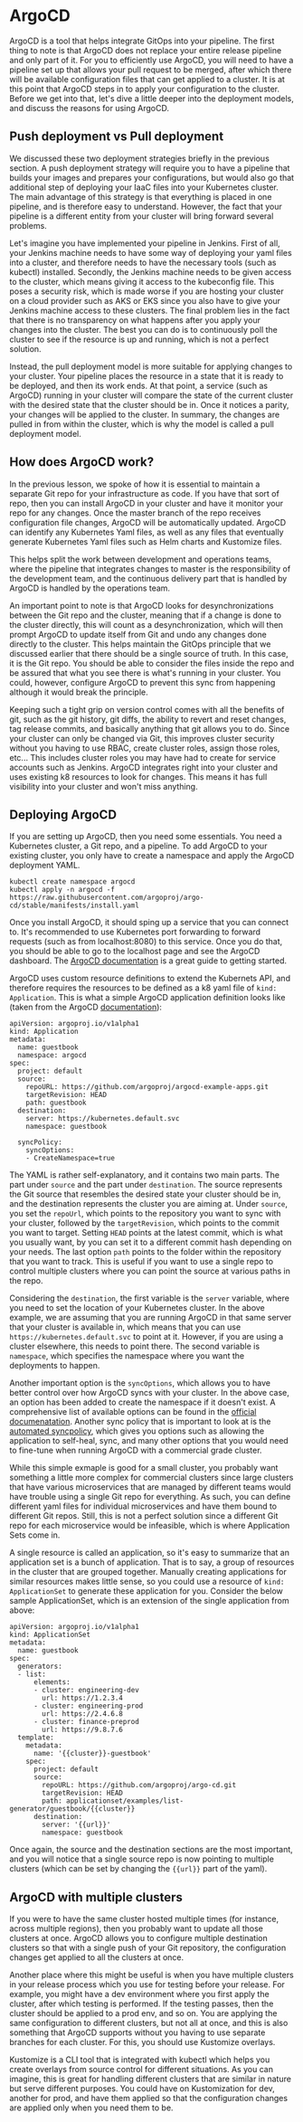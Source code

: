 # ArgoCD

ArgoCD is a tool that helps integrate GitOps into your pipeline. The first thing to note is that ArgoCD does not replace your entire release pipeline and only part of it. For you to efficiently use ArgoCD, you will need to have a pipeline set up that allows your pull request to be merged, after which there will be available configuration files that can get applied to a cluster. It is at this point that ArgoCD steps in to apply your configuration to the cluster. Before we get into that, let's dive a little deeper into the deployment models, and discuss the reasons for using ArgoCD.

## Push deployment vs Pull deployment

We discussed these two deployment strategies briefly in the previous section. A push deployment strategy will require you to have a pipeline that builds your images and prepares your configurations, but would also go that additional step of deploying your IaaC files into your Kubernetes cluster. The main advantage of this strategy is that everything is placed in one pipeline, and is therefore easy to understand. However, the fact that your pipeline is a different entity from your cluster will bring forward several problems.

Let's imagine you have implemented your pipeline in Jenkins. First of all, your Jenkins machine needs to have some way of deploying your yaml files into a cluster, and therefore needs to have the necessary tools (such as kubectl) installed. Secondly, the Jenkins machine needs to be given access to the cluster, which means giving it access to the kubeconfig file. This poses a security risk, which is made worse if you are hosting your cluster on a cloud provider such as AKS or EKS since you also have to give your Jenkins machine access to these clusters. The final problem lies in the fact that there is no transparency on what happens after you apply your changes into the cluster. The best you can do is to continuously poll the cluster to see if the resource is up and running, which is not a perfect solution.

Instead, the pull deployment model is more suitable for applying changes to your cluster. Your pipeline places the resource in a state that it is ready to be deployed, and then its work ends. At that point, a service (such as ArgoCD) running in your cluster will compare the state of the current cluster with the desired state that the cluster should be in. Once it notices a parity, your changes will be applied to the cluster. In summary, the changes are pulled in from within the cluster, which is why the model is called a pull deployment model.

## How does ArgoCD work?

In the previous lesson, we spoke of how it is essential to maintain a separate Git repo for your infrastructure as code. If you have that sort of repo, then you can install ArgoCD in your cluster and have it monitor your repo for any changes. Once the master branch of the repo receives configuration file changes, ArgoCD will be automatically updated. ArgoCD can identify any Kubernetes Yaml files, as well as any files that eventually generate Kubernetes Yaml files such as Helm charts and Kustomize files.

This helps split the work between development and operations teams, where the pipeline that integrates changes to master is the responsibility of the development team, and the continuous delivery part that is handled by ArgoCD is handled by the operations team. 

An important point to note is that ArgoCD looks for desynchronizations between the Git repo and the cluster, meaning that if a change is done to the cluster directly, this will count as a desynchronization, which will then prompt ArgoCD to update itself from Git and undo any changes done directly to the cluster. This helps maintain the GitOps principle that we discussed earlier that there should be a single source of truth. In this case, it is the Git repo. You should be able to consider the files inside the repo and be assured that what you see there is what's running in your cluster. You could, however, configure ArgoCD to prevent this sync from happening although it would break the principle.

Keeping such a tight grip on version control comes with all the benefits of git, such as the git history, git diffs, the ability to revert and reset changes, tag release commits, and basically anything that git allows you to do. Since your cluster can only be changed via Git, this improves cluster security without you having to use RBAC, create cluster roles, assign those roles, etc... This includes cluster roles you may have had to create for service accounts such as Jenkins. ArgoCD integrates right into your cluster and uses existing k8 resources to look for changes. This means it has full visibility into your cluster and won't miss anything.

## Deploying ArgoCD

If you are setting up ArgoCD, then you need some essentials. You need a Kubernetes cluster, a Git repo, and a pipeline. To add ArgoCD to your existing cluster, you only have to create a namespace and apply the ArgoCD deployment YAML.

```
kubectl create namespace argocd
kubectl apply -n argocd -f https://raw.githubusercontent.com/argoproj/argo-cd/stable/manifests/install.yaml
```

Once you install ArgoCD, it should sping up a service that you can connect to. It's recommended to use Kubernetes port forwarding to forward requests (such as from localhost:8080) to this service. Once you do that, you should be able to go to the localhost page and see the ArgoCD dashboard. The [ArgoCD documentation](https://argo-cd.readthedocs.io/en/stable/getting_started/) is a great guide to getting started.

ArgoCD uses custom resource definitions to extend the Kubernets API, and therefore requires the resources to  be defined as a k8 yaml file of ```kind: Application```. This is what a simple ArgoCD application definition looks like (taken from the ArgoCD [documentation](https://argo-cd.readthedocs.io/en/stable/operator-manual/declarative-setup/)):

```
apiVersion: argoproj.io/v1alpha1
kind: Application
metadata:
  name: guestbook
  namespace: argocd
spec:
  project: default
  source:
    repoURL: https://github.com/argoproj/argocd-example-apps.git
    targetRevision: HEAD
    path: guestbook
  destination:
    server: https://kubernetes.default.svc
    namespace: guestbook
  
  syncPolicy: 
    syncOptions: 
    - CreateNamespace=true
```

The YAML is rather self-explanatory, and it contains two main parts. The part under ```source``` and the part under ```destination```. The source represents the Git source that resembles the desired state your cluster should be in, and the destination represents the cluster you are aiming at. Under ```source```, you set the ```repoUrl```, which points to the repository you want to sync with your cluster, followed by the ```targetRevision```, which points to the commit you want to target. Setting ```HEAD``` points at the latest commit, which is what you usually want, by you can set it to a different commit hash depending on your needs. The last option ```path``` points to the folder within the repository that you want to track. This is useful if you want to use a single repo to control multiple clusters where you can point the source at various paths in the repo.

Considering the ```destination```, the first variable is the ```server``` variable, where you need to set the location of your Kubernetes cluster. In the above example, we are assuming that you are running ArgoCD in that same server that your cluster is available in, which means that you can use ```https://kubernetes.default.svc``` to point at it. However, if you are using a cluster elsewhere, this needs to point there. The second variable is ```namespace```, which specifies the namespace where you want the deployments to happen.

Another important option is the ```syncOptions```, which allows you to have better control over how ArgoCD syncs with your cluster. In the above case, an option has been added to create the namespace if it doesn't exist. A comprehensive list of available options can be found in the [official documenatation](https://argo-cd.readthedocs.io/en/stable/user-guide/sync-options/). Another sync policy that is important to look at is the [automated syncpolicy](https://argo-cd.readthedocs.io/en/stable/user-guide/auto_sync/), which gives you options such as allowing the application to self-heal, sync, and many other options that you would need to fine-tune when running ArgoCD with a commercial grade cluster.

While this simple exmaple is good for a small cluster, you probably want something a little more complex for commercial clusters since large clusters that have various microservices that are managed by different teams would have trouble using a single Git repo for everything. As such, you can define different yaml files for individual microservices and have them bound to different Git repos. Still, this is not a perfect solution since a different Git repo for each microservice would be infeasible, which is where Application Sets come in. 

A single resource is called an application, so it's easy to summarize that an application set is a bunch of application. That is to say, a group of resources in the cluster that are grouped together. Manually creating applications for similar resources makes little sense, so you could use a resource of ```kind: ApplicationSet``` to generate these application for you. Consider the below sample ApplicationSet, which is an extension of the single application from above:

```
apiVersion: argoproj.io/v1alpha1
kind: ApplicationSet
metadata:
  name: guestbook
spec:
  generators:
  - list:
      elements:
      - cluster: engineering-dev
        url: https://1.2.3.4
      - cluster: engineering-prod
        url: https://2.4.6.8
      - cluster: finance-preprod
        url: https://9.8.7.6
  template:
    metadata:
      name: '{{cluster}}-guestbook'
    spec:
      project: default
      source:
        repoURL: https://github.com/argoproj/argo-cd.git
        targetRevision: HEAD
        path: applicationset/examples/list-generator/guestbook/{{cluster}}
      destination:
        server: '{{url}}'
        namespace: guestbook
```

Once again, the source and the destination sections are the most important, and you will notice that a single source repo is now pointing to multiple clusters (which can be set by changing the ```{{url}}``` part of the yaml).

## ArgoCD with multiple clusters

If you were to have the same cluster hosted multiple times (for instance, across multiple regions), then you probably want to update all those clusters at once. ArgoCD allows you to configure multiple destination clusters so that with a single push of your Git repository, the configuration changes get applied to all the clusters at once.

Another place where this might be useful is when you have multiple clusters in your release process which you use for testing before your release. For example, you might have a dev environment where you first apply the cluster, after which testing is performed. If the testing passes, then the cluster should be applied to a prod env, and so on. You are applying the same configuration to different clusters, but not all at once, and this is also something that ArgoCD supports without you having to use separate branches for each cluster. For this, you should use Kustomize overlays.

Kustomize is a CLI tool that is integrated with kubectl which helps you create overlays from source control for different situations. As you can imagine, this is great for handling different clusters that are similar in nature but serve different purposes. You could have on Kustomization for dev, another for prod, and have them applied so that the configuration changes are applied only when you need them to be.